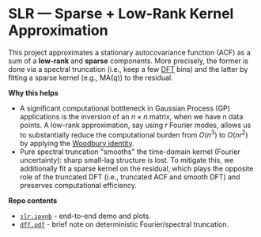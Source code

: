 # SLR — Sparse + Low-Rank Kernel Approximation

This project approximates a stationary autocovariance function (ACF) as a sum of a **low-rank** and **sparse** components. More precisely, the former is done via a spectral truncation (i.e., keep a few [DFT](https://en.wikipedia.org/wiki/Discrete_Fourier_transform) bins) and the latter by fitting a sparse kernel (e.g., $\text{MA}(q)$) to the residual.

**Why this helps**
- A significant computational bottleneck in Gaussian Process (GP) applications is the inversion of an $n\times n$ matrix, when we have $n$ data points. A low-rank approximation, say using $r$ Fourier modes, allows us to substantially reduce the computational burden from $O(n^3)$ to $O(nr^2)$ by applying the [Woodbury identity](https://en.wikipedia.org/wiki/Woodbury_matrix_identity).
- Pure spectral truncation "smooths" the time-domain kernel (Fourier uncertainty): sharp small-lag structure is lost. To mitigate this, we additionally fit a sparse kernel on the residual, which plays the opposite role of the truncated DFT (i.e., truncated ACF and smooth DFT) and preserves computational efficiency.


**Repo contents**
- [`slr.ipynb`](slr.ipynb) - end-to-end demo and plots.
- [`dff.pdf`](dff.pdf) - brief note on deterministic Fourier/spectral truncation.